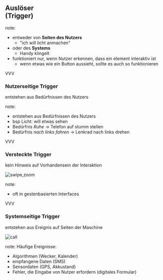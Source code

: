 ## Auslöser<br> (Trigger)

note:
- entweder von **Seiten des Nutzers**
  - "ich will licht anmachen"
- oder des **Systems**
  - Handy klingelt
- funktioniert nur, wenn Nutzer erkennen, dass ein element interaktiv ist
  - wenn etwas wie ein Button aussieht, sollte es auch so funktionieren

VVV

### Nutzerseitige Trigger

<p class="fragment">entstehen aus Bedürfnissen des Nutzers </p>

note:
- entstehen aus Bedürfnissen des Nutzers 
- bsp Licht: will etwas sehen
- Bedürfnis _Ruhe_ -> Telefon auf stumm stellen
- Bedürfnis _nach links fahren_ -> Lenkrad nach links drehen

VVV

### Versteckte Trigger

<p class="fragment"> kein Hinweis auf Vorhandensein der Interaktion </p> 

![swipe,zoom](XXXX)

note:
- oft in gestenbasierten Interfaces

VVV

### Systemseitige Trigger

<p class="fragment">entstehen aus Ereignis auf Seiten der Maschine</p>

![call](img/incoming-call.gif "w30")

note:
Häufige Ereignisse:
- Algorithmen (Wecker, Kalender)
- empfangene Daten (SMS)
- Sensordaten (GPS, Akkustand)
- Fehler, die Eingabe von Nutzer erfordern (digitales Formular)


